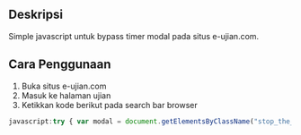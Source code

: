 ## Deskripsi

Simple javascript untuk bypass timer modal pada situs e-ujian.com.

## Cara Penggunaan

1. Buka situs e-ujian.com
2. Masuk ke halaman ujian
3. Ketikkan kode berikut pada search bar browser

```javascript
javascript:try { var modal = document.getElementsByClassName("stop_the_page")[0]; var modal2 = document.getElementsByClassName("blocking_the_page")[0]; modal.parentNode.removeChild(modal); modal2.parentNode.removeChild(modal2); } catch (error) { } alert("Bypassed by Ihsan Devs!");
```